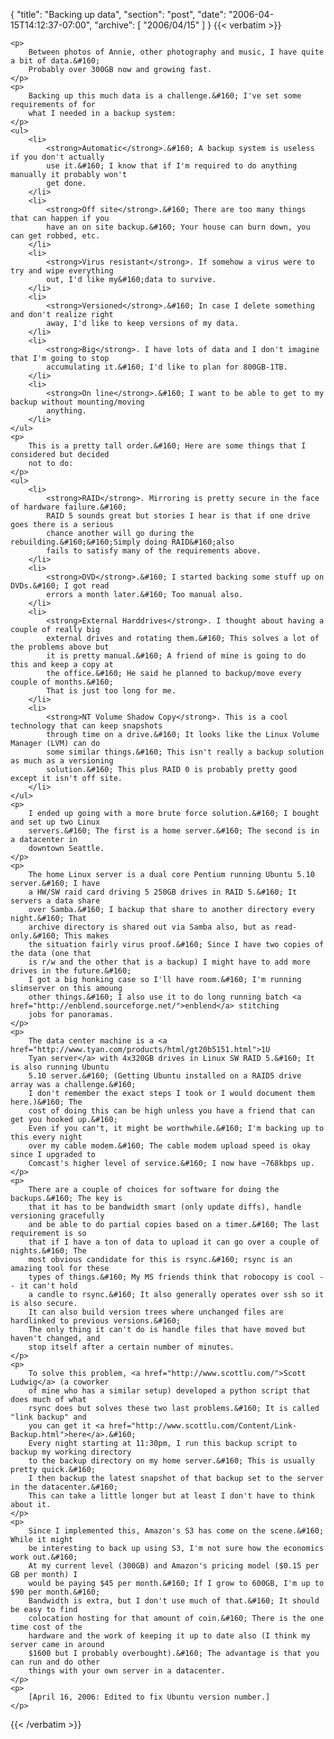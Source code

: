 {
  "title": "Backing up data",
  "section": "post",
  "date": "2006-04-15T14:12:37-07:00",
  "archive": [
    "2006/04/15"
  ]
}
{{< verbatim >}}

    <p>
        Between photos of Annie, other photography and music, I have quite a bit of data.&#160;
        Probably over 300GB now and growing fast. 
    </p>
    <p>
        Backing up this much data is a challenge.&#160; I've set some requirements of for
        what I needed in a backup system: 
    </p>
    <ul>
        <li>
            <strong>Automatic</strong>.&#160; A backup system is useless if you don't actually
            use it.&#160; I know that if I'm required to do anything manually it probably won't
            get done. 
        </li>
        <li>
            <strong>Off site</strong>.&#160; There are too many things that can happen if you
            have an on site backup.&#160; Your house can burn down, you can get robbed, etc. 
        </li>
        <li>
            <strong>Virus resistant</strong>. If somehow a virus were to try and wipe everything
            out, I'd like my&#160;data to survive. 
        </li>
        <li>
            <strong>Versioned</strong>.&#160; In case I delete something and don't realize right
            away, I'd like to keep versions of my data. 
        </li>
        <li>
            <strong>Big</strong>. I have lots of data and I don't imagine that I'm going to stop
            accumulating it.&#160; I'd like to plan for 800GB-1TB. 
        </li>
        <li>
            <strong>On line</strong>.&#160; I want to be able to get to my backup without mounting/moving
            anything. 
        </li>
    </ul>
    <p>
        This is a pretty tall order.&#160; Here are some things that I considered but decided
        not to do: 
    </p>
    <ul>
        <li>
            <strong>RAID</strong>. Mirroring is pretty secure in the face of hardware failure.&#160;
            RAID 5 sounds great but stories I hear is that if one drive goes there is a serious
            chance another will go during the rebuilding.&#160;&#160;Simply doing RAID&#160;also
            fails to satisfy many of the requirements above. 
        </li>
        <li>
            <strong>DVD</strong>.&#160; I started backing some stuff up on DVDs.&#160; I got read
            errors a month later.&#160; Too manual also. 
        </li>
        <li>
            <strong>External Harddrives</strong>. I thought about having a couple of really big
            external drives and rotating them.&#160; This solves a lot of the problems above but
            it is pretty manual.&#160; A friend of mine is going to do this and keep a copy at
            the office.&#160; He said he planned to backup/move every couple of months.&#160;
            That is just too long for me. 
        </li>
        <li>
            <strong>NT Volume Shadow Copy</strong>. This is a cool technology that can keep snapshots
            through time on a drive.&#160; It looks like the Linux Volume Manager (LVM) can do
            some similar things.&#160; This isn't really a backup solution as much as a versioning
            solution.&#160; This plus RAID 0 is probably pretty good except it isn't off site. 
        </li>
    </ul>
    <p>
        I ended up going with a more brute force solution.&#160; I bought and set up two Linux
        servers.&#160; The first is a home server.&#160; The second is in a datacenter in
        downtown Seattle. 
    </p>
    <p>
        The home Linux server is a dual core Pentium running Ubuntu 5.10 server.&#160; I have
        a HW/SW raid card driving 5 250GB drives in RAID 5.&#160; It servers a data share
        over Samba.&#160; I backup that share to another directory every night.&#160; That
        archive directory is shared out via Samba also, but as read-only.&#160; This makes
        the situation fairly virus proof.&#160; Since I have two copies of the data (one that
        is r/w and the other that is a backup) I might have to add more drives in the future.&#160;
        I got a big honking case so I'll have room.&#160; I'm running slimserver on this amoung
        other things.&#160; I also use it to do long running batch <a href="http://enblend.sourceforge.net/">enblend</a> stitching
        jobs for panoramas. 
    </p>
    <p>
        The data center machine is a <a href="http://www.tyan.com/products/html/gt20b5151.html">1U
        Tyan server</a> with 4x320GB drives in Linux SW RAID 5.&#160; It is also running Ubuntu
        5.10 server.&#160; (Getting Ubuntu installed on a RAID5 drive array was a challenge.&#160;
        I don't remember the exact steps I took or I would document them here.)&#160; The
        cost of doing this can be high unless you have a friend that can get you hooked up.&#160;
        Even if you can't, it might be worthwhile.&#160; I'm backing up to this every night
        over my cable modem.&#160; The cable modem upload speed is okay since I upgraded to
        Comcast's higher level of service.&#160; I now have ~768kbps up. 
    </p>
    <p>
        There are a couple of choices for software for doing the backups.&#160; The key is
        that it has to be bandwidth smart (only update diffs), handle versioning gracefully
        and be able to do partial copies based on a timer.&#160; The last requirement is so
        that if I have a ton of data to upload it can go over a couple of nights.&#160; The
        most obvious candidate for this is rsync.&#160; rsync is an amazing tool for these
        types of things.&#160; My MS friends think that robocopy is cool -- it can't hold
        a candle to rsync.&#160; It also generally operates over ssh so it is also secure.
        It can also build version trees where unchanged files are hardlinked to previous versions.&#160;
        The only thing it can't do is handle files that have moved but haven't changed, and
        stop itself after a certain number of minutes. 
    </p>
    <p>
        To solve this problem, <a href="http://www.scottlu.com/">Scott Ludwig</a> (a coworker
        of mine who has a similar setup) developed a python script that does much of what
        rsync does but solves these two last problems.&#160; It is called "link backup" and
        you can get it <a href="http://www.scottlu.com/Content/Link-Backup.html">here</a>.&#160;
        Every night starting at 11:30pm, I run this backup script to backup my working directory
        to the backup directory on my home server.&#160; This is usually pretty quick.&#160;
        I then backup the latest snapshot of that backup set to the server in the datacenter.&#160;
        This can take a little longer but at least I don't have to think about it. 
    </p>
    <p>
        Since I implemented this, Amazon's S3 has come on the scene.&#160; While it might
        be interesting to back up using S3, I'm not sure how the economics work out.&#160;
        At my current level (300GB) and Amazon's pricing model ($0.15 per GB per month) I
        would be paying $45 per month.&#160; If I grow to 600GB, I'm up to $90 per month.&#160;
        Bandwidth is extra, but I don't use much of that.&#160; It should be easy to find
        colocation hosting for that amount of coin.&#160; There is the one time cost of the
        hardware and the work of keeping it up to date also (I think my server came in around
        $1600 but I probably overbought).&#160; The advantage is that you can run and do other
        things with your own server in a datacenter. 
    </p>
    <p>
        [April 16, 2006: Edited to fix Ubuntu version number.]
    </p>

{{< /verbatim >}}
